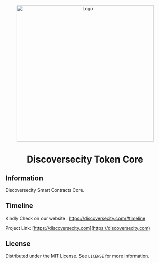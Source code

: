 
<p align="center">
  <a href="https://discoversecity.com">
    <img src="http://discoversecity.com/wp-content/uploads/2021/11/cropped-discoverse-afro.jpg" alt="Logo" width="433" height="433">
  </a>

  <h1 style="font-weight:bold" align="center">Discoversecity Token Core</h1>

</p>
 

## Information

Discoversecity Smart Contracts Core.


## Timeline

Kindly Check on our website : <a>https://discoversecity.com/#timeline</a>

Project Link: [https://discoversecity.com](https://discoversecity.com)


<!-- LICENSE -->
## License

Distributed under the MIT License. See `LICENSE` for more information.



